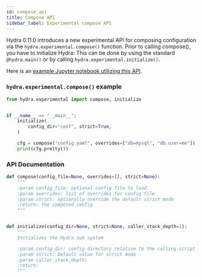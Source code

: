 ```yaml
---
id: compose_api
title: Compose API
sidebar_label: Experimental compose API
---
```


Hydra 0.11.0 introduces a new experimental API for composing configuration via the `hydra.experimental.compose()` function.
Prior to calling compose(), you have to initialize Hydra: This can be done by using the standard `@hydra.main()` or by calling `hydra.experimental.initialize()`.

Here is an [example Jupyter notebook utilizing this API](https://github.com/facebookresearch/hydra/tree/master/examples/notebook).

### `hydra.experimental.compose()` example
```python
from hydra.experimental import compose, initialize


if __name__ == "__main__":
    initialize(
        config_dir="conf", strict=True,
    )

    cfg = compose("config.yaml", overrides=["db=mysql", "db.user=me"])
    print(cfg.pretty())
```
### API Documentation
```python
def compose(config_file=None, overrides=[], strict=None):
    """
    :param config_file: optional config file to load
    :param overrides: list of overrides for config file
    :param strict: optionally override the default strict mode
    :return: the composed config
    """


def initialize(config_dir=None, strict=None, caller_stack_depth=1):
    """
    Initializes the Hydra sub system

    :param config_dir: config directory relative to the calling script
    :param strict: Default value for strict mode
    :param caller_stack_depth:
    :return:
    """


```

